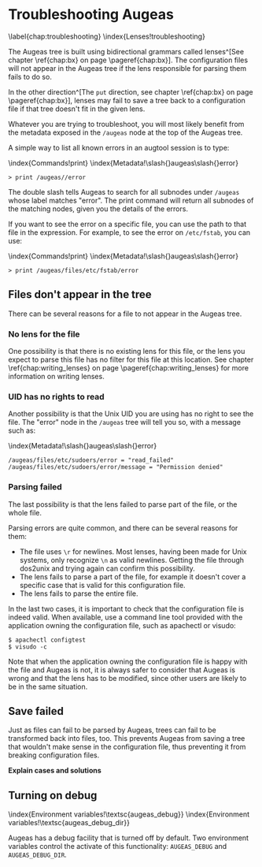 # Troubleshooting Augeas 

\label{chap:troubleshooting}
\index{Lenses!troubleshooting}

The Augeas tree is built using bidirectional grammars called lenses^[See chapter \ref{chap:bx} on page \pageref{chap:bx}]. The configuration files will not appear in the Augeas tree if the lens responsible for parsing them fails to do so.

In the other direction^[The `put` direction, see chapter \ref{chap:bx} on page \pageref{chap:bx}], lenses may fail to save a tree back to a configuration file if that tree doesn't fit in the given lens.

Whatever you are trying to troubleshoot, you will most likely benefit from the metadata exposed in the `/augeas` node at the top of the Augeas tree.

A simple way to list all known errors in an augtool session is to type:

\index{Commands!print}
\index{Metadata!\slash{}augeas\slash{}error}

	> print /augeas//error

The double slash tells Augeas to search for all subnodes under `/augeas` whose label matches "error". The print command will return all subnodes of the matching nodes, given you the details of the errors.

If you want to see the error on a specific file, you can use the path to that file in the expression. For example, to see the error on `/etc/fstab`, you can use:

\index{Commands!print}
\index{Metadata!\slash{}augeas\slash{}error}

	> print /augeas/files/etc/fstab/error


## Files don't appear in the tree 

There can be several reasons for a file to not appear in the Augeas tree.


### No lens for the file 

One possibility is that there is no existing lens for this file, or the lens you expect to parse this file has no filter for this file at this location. See chapter \ref{chap:writing_lenses} on page \pageref{chap:writing_lenses} for more information on writing lenses.


### UID has no rights to read 

Another possibility is that the Unix UID you are using has no right to see the file. The "error" node in the `/augeas` tree will tell you so, with a message such as:

\index{Metadata!\slash{}augeas\slash{}error}

	/augeas/files/etc/sudoers/error = "read_failed"
	/augeas/files/etc/sudoers/error/message = "Permission denied"


### Parsing failed 

The last possibility is that the lens failed to parse part of the file, or the whole file.

Parsing errors are quite common, and there can be several reasons for them:

* The file uses `\r` for newlines. Most lenses, having been made for Unix systems, only recognize `\n` as valid newlines. Getting the file through dos2unix and trying again can confirm this possibility.
* The lens fails to parse a part of the file, for example it doesn't cover a specific case that is valid for this configuration file.
* The lens fails to parse the entire file.

In the last two cases, it is important to check that the configuration file is indeed valid. When available, use a command line tool provided with the application owning the configuration file, such as apachectl or visudo:

	$ apachectl configtest
	$ visudo -c

Note that when the application owning the configuration file is happy with the file and Augeas is not, it is always safer to consider that Augeas is wrong and that the lens has to be modified, since other users are likely to be in the same situation.


## Save failed 

Just as files can fail to be parsed by Augeas, trees can fail to be transformed back into files, too. This prevents Augeas from saving a tree that wouldn't make sense in the configuration file, thus preventing it from breaking configuration files.


__Explain cases and solutions__



## Turning on debug

\index{Environment variables!\textsc{augeas\_debug}}
\index{Environment variables!\textsc{augeas\_debug\_dir}}

Augeas has a debug facility that is turned off by default. Two environment variables control the activate of this functionality: `AUGEAS_DEBUG` and `AUGEAS_DEBUG_DIR`.


